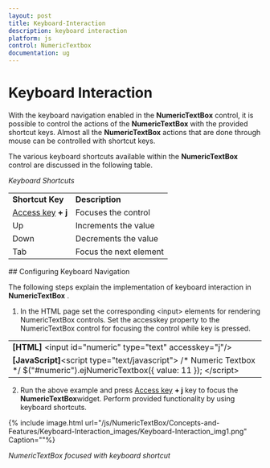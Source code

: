 ```yaml
---
layout: post
title: Keyboard-Interaction
description: keyboard interaction
platform: js
control: NumericTextbox
documentation: ug
---
```


# Keyboard Interaction

With the keyboard navigation enabled in the **NumericTextBox** control, it is possible to control the actions of the **NumericTextBox** with the provided shortcut keys. Almost all the **NumericTextBox** actions that are done through mouse can be controlled with shortcut keys.

The various keyboard shortcuts available within the **NumericTextBox** control are discussed in the following table. 

_Keyboard Shortcuts_

<table>
<tr>
<td>
<b>Shortcut Key</b></td><td>
<b>Description</b></td></tr>
<tr>
<td>
<a href=http://en.wikipedia.org/wiki/Access_key>Access key</a><b> + j</b></td><td>
Focuses the control</td></tr>
<tr>
<td>
Up</td><td>
Increments the value</td></tr>
<tr>
<td>
Down</td><td>
Decrements the value</td></tr>
<tr>
<td>
Tab</td><td>
Focus the next element</td></tr>
</table>
## Configuring Keyboard Navigation

The following steps explain the implementation of keyboard interaction in **NumericTextBox** .

1. In the HTML page set the corresponding &lt;input&gt; elements for rendering NumericTextBox controls. Set the accesskey property to the NumericTextBox control for focusing the control while key is pressed.



<table>
<tr>
<td>
<b>[HTML]</b>      &lt;input id="numeric" type="text" accesskey="j"/&gt;</td></tr>
<tr>
<td>
<b>[JavaScript]</b>&lt;script type="text/javascript"&gt;        /* Numeric Textbox */        $("#numeric").ejNumericTextbox({            value: 11                    });    &lt;/script&gt;</td></tr>
</table>


2. Run the above example and press [Access key](http://en.wikipedia.org/wiki/Access_key) **+ j** key to focus the **NumericTextBox**widget. Perform provided functionality by using keyboard shortcuts.



{% include image.html url="/js/NumericTextBox/Concepts-and-Features/Keyboard-Interaction_images/Keyboard-Interaction_img1.png" Caption=""%}

_NumericTextBox focused with keyboard shortcut_

